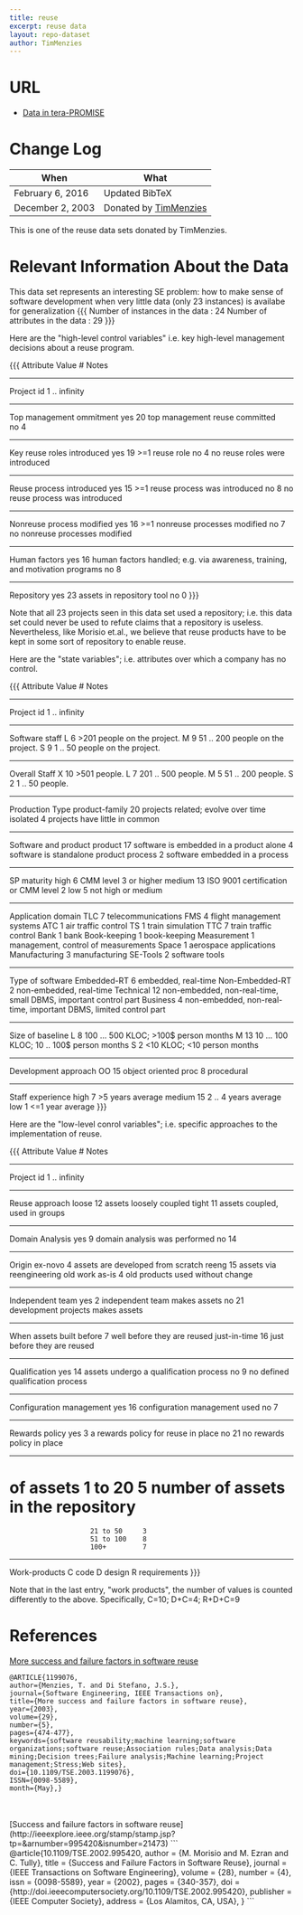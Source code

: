 ```yaml
---
title: reuse
excerpt: reuse data
layout: repo-dataset
author: TimMenzies
---
```



# URL

* [Data in tera-PROMISE](https://terapromise.csc.ncsu.edu/repo/dump/reuse/)

# Change Log

When | What
---- | ----
February 6, 2016 | Updated BibTeX
December 2, 2003 | Donated by [TimMenzies](/repo/people/data-donors/promise3.html)

This is one of the reuse data sets donated by TimMenzies.

# Relevant Information About the Data

This data set represents an interesting SE problem: how to make sense of software development when very little data (only 23 instances) is availabe for generalization
\{\{\{
Number of instances in the data     : 24
Number of attributes in the data    : 29
\}\}\}

Here are the "high-level control variables" i.e. key high-level management decisions about a reuse program.

\{\{\{
Attribute 	 		Value		#	Notes
------------------------------  --------------  ------  -----------------------------------
Project id	 		1 .. infinity		 
------------------------------  --------------  ------  -----------------------------------
Top management  ommitment 	yes 		20	top management reuse committed  
				 no 		 4	 
------------------------------  --------------  ------  -----------------------------------
Key reuse roles introduced  	yes 		19	 >=1 reuse role
     	 			 no 		 4	 no reuse roles were introduced
------------------------------  --------------  ------  -----------------------------------
Reuse process introduced   	yes 		15	 >=1 reuse process was introduced
    	 			 no 		 8	 no reuse process was introduced
------------------------------  --------------  ------  -----------------------------------
Nonreuse process modified 	yes 		16	 >=1 nonreuse  processes  modified
 	 			 no 		 7	 no nonreuse   processes  modified
------------------------------  --------------  ------  -----------------------------------
Human factors 	 	        yes 	        16	 human factors  handled; e.g. via awareness,
                                                         training, and motivation programs
 	 			 no	         8 	  
------------------------------  --------------  ------  -----------------------------------
Repository 	                yes 	        23	 assets in repository tool
 	                         no 	         0
\}\}\}


Note that all 23 projects seen in this data set used a repository; i.e. this data set could never be used to refute claims that a repository is useless. Nevertheless, like Morisio et.al., we believe that reuse products have to be kept in some sort of repository to enable reuse.

Here are the "state variables"; i.e.  attributes over which a company has no control.

\{\{\{
Attribute 	                Value	        #	Notes
------------------------------  --------------  ------  -----------------------------------
Project id	 		1 .. infinity  
------------------------------  --------------  ------  -----------------------------------
Software staff	                L		 6	 >201 people on the project.
 				M		 9  	 51 .. 200 people on the project.
 				S  		 9	 1 .. 50 people on the project.
------------------------------  --------------  ------  -----------------------------------
Overall Staff	 		X		10	 >501 people.
 				L		 7   	 201 .. 500 people.
 				M		 5   	 51 .. 200 people.
 				S		 2   	 1 .. 50 people.
------------------------------  --------------  ------  -----------------------------------
Production Type	 		product-family 	20	 projects related; evolve over time
 				isolated 	 4	 projects have little in common
------------------------------  --------------  ------  -----------------------------------
Software and product  	 	product 	17	 software is embedded in a product
 				alone 		 4	 software is standalone product
       				process		 2 	 software  embedded in a process
------------------------------  --------------  ------  -----------------------------------
SP maturity  	 		high 		 6	 CMM level 3 or higher
      	 			medium		13 	 ISO 9001 certification or CMM level 2
 	 			low		 5 	 not high or medium
------------------------------  --------------  ------  -----------------------------------
Application domain  	 	TLC 		 7	 telecommunications
 	 			FMS		 4 	 flight management systems
 	 			ATC 		 1	 air traffic control
 	 			TS 		 1	 train simulation
 	 			TTC 		 7	 train traffic control
 	 			Bank 		 1	 bank
 	 			Book-keeping 	 1	 book-keeping
 	 			Measurement 	 1	 management, control of measurements
 	 			Space 		 1	 aerospace applications
 	 			Manufacturing 	 3	 manufacturing
 	 			SE-Tools 	 2	 software tools
------------------------------  --------------  ------  -----------------------------------
Type of software	 	Embedded-RT 	 6	 embedded, real-time
	 			Non-Embedded-RT  2	 non-embedded, real-time
 	 			Technical 	12	 non-embedded, non-real-time, small DBMS,
							 important control part
 	 			Business 	 4	 non-embedded, non-real-time, important
							 DBMS, limited control part
------------------------------  --------------  ------  -----------------------------------
Size of  baseline 	 	L		 8 	 100 ... 500 KLOC; >100$ person months
 	 			M 		13	  10 ... 100 KLOC; 10 .. 100$ person months
 	 			S 		 2	 <10 KLOC; <10 person months
------------------------------  --------------  ------  -----------------------------------
Development approach 	 	OO 		15	 object oriented
 	 			proc 		 8	 procedural
------------------------------  --------------  ------  -----------------------------------
Staff experience  	 	high 		 7	 >5 years average
 	 			medium 		15	 2 .. 4 years average
 	 			low 		 1	 <=1 year average
\}\}\}


Here are the "low-level conrol variables"; i.e. specific approaches to the implementation of reuse.

\{\{\{
Attribute 	                Value	        #	Notes
------------------------------  --------------  ------  -----------------------------------
Project id	                1 .. infinity
------------------------------  --------------  ------  -----------------------------------
Reuse approach 	 		loose 		12 	 assets loosely coupled
 	 			tight 		11	 assets  coupled, used in groups
------------------------------  --------------  ------  -----------------------------------
Domain Analysis 	 	yes 		 9	 domain analysis was performed
 	 			no 		14
------------------------------  --------------  ------  -----------------------------------
Origin 	 			ex-novo 	 4	 assets are developed from scratch
 	 			reeng 		15	 assets via reengineering old work
 	 			as-is 		 4	 old products used  without change
------------------------------  --------------  ------  -----------------------------------
Independent team 	 	yes 		 2	 independent team makes assets
 	 			no 		21	 development projects makes  assets
------------------------------  --------------  ------  -----------------------------------
When assets built 	 	before 		 7	 well before  they are reused
 	 			just-in-time 	16	 just before they are reused
------------------------------  --------------  ------  -----------------------------------
Qualification 	 		yes 		14	 assets undergo a qualification process
 	 			no 		 9	 no defined qualification process
------------------------------  --------------  ------  -----------------------------------
Configuration management 	yes 		16	 configuration management used
 	 			no 		 7	  
------------------------------  --------------  ------  -----------------------------------
Rewards policy 	 		yes 		 3	 a rewards policy for  reuse in place
 	 			no 		21	 no rewards policy in place
------------------------------  --------------  ------  -----------------------------------
# of assets 	 		1 to 20  	 5	 number of assets in the repository
             	 		21 to 50 	 3	 
             	 		51 to 100	 8	 
             	 		100+     	 7
------------------------------  --------------  ------  -----------------------------------
Work-products 	 		C  	                 code
 	 			D	 		 design
 	 			R	 		 requirements
\}\}\}

Note that in the last entry, "work products", the number of values is counted differently to the above. Specifically, C=10; D+C=4; R+D+C=9

# References

[More success and failure factors in software reuse](http://ieeexplore.ieee.org/stamp/stamp.jsp?tp=&arnumber=1199076&isnumber=26993)
```
@ARTICLE{1199076,
author={Menzies, T. and Di Stefano, J.S.},
journal={Software Engineering, IEEE Transactions on},
title={More success and failure factors in software reuse},
year={2003},
volume={29},
number={5},
pages={474-477},
keywords={software reusability;machine learning;software organizations;software reuse;Association rules;Data analysis;Data mining;Decision trees;Failure analysis;Machine learning;Project management;Stress;Web sites},
doi={10.1109/TSE.2003.1199076},
ISSN={0098-5589},
month={May},}
```
<br>
<br>
[Success and failure factors in software reuse](http://ieeexplore.ieee.org/stamp/stamp.jsp?tp=&arnumber=995420&isnumber=21473)
```
@article{10.1109/TSE.2002.995420,
author = {M. Morisio and M. Ezran and C. Tully},
title = {Success and Failure Factors in Software Reuse},
journal ={IEEE Transactions on Software Engineering},
volume = {28},
number = {4},
issn = {0098-5589},
year = {2002},
pages = {340-357},
doi = {http://doi.ieeecomputersociety.org/10.1109/TSE.2002.995420},
publisher = {IEEE Computer Society},
address = {Los Alamitos, CA, USA},
}
```
